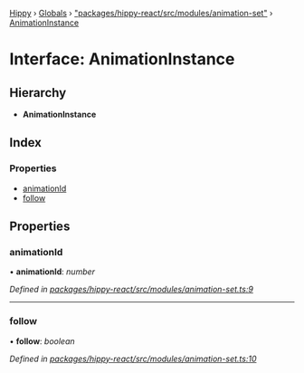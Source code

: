 [Hippy](../README.md) › [Globals](../globals.md) › ["packages/hippy-react/src/modules/animation-set"](../modules/_packages_hippy_react_src_modules_animation_set_.md) › [AnimationInstance](_packages_hippy_react_src_modules_animation_set_.animationinstance.md)

# Interface: AnimationInstance

## Hierarchy

* **AnimationInstance**

## Index

### Properties

* [animationId](_packages_hippy_react_src_modules_animation_set_.animationinstance.md#animationid)
* [follow](_packages_hippy_react_src_modules_animation_set_.animationinstance.md#follow)

## Properties

###  animationId

• **animationId**: *number*

*Defined in [packages/hippy-react/src/modules/animation-set.ts:9](https://github.com/jeromehan/Hippy/blob/6216275/packages/hippy-react/src/modules/animation-set.ts#L9)*

___

###  follow

• **follow**: *boolean*

*Defined in [packages/hippy-react/src/modules/animation-set.ts:10](https://github.com/jeromehan/Hippy/blob/6216275/packages/hippy-react/src/modules/animation-set.ts#L10)*
